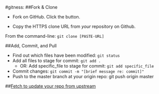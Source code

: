 #gitness:
##Fork & Clone
+ Fork on GitHub. Click the button.

+ Copy the HTTPS clone URL from *your* repository on Github.

From the command-line: `git clone [PASTE-URL]`

##Add, Commit, and Pull
+ Find out which files have been modified: `git status`
+ Add all files to stage for commit: `git add .`
    + OR: Add specific_file to stage for commit: `git add specific_file`
+ Commit changes: `git commit -m "[brief message re: commit]"`
+ Push to the master branch at your origin repo: git push origin master

##[Fetch to update your repo from upstream][1]

<!-- Links -->

[1]: https://github.com/python-boot-camp/D01/blob/master/fetch.md